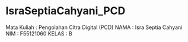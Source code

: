 # IsraSeptiaCahyani_PCD

Mata Kuliah : Pengolahan Citra Digital (PCD)
NAMA  : Isra Septia Cahyani
NIM   : F55121060
KELAS : B
